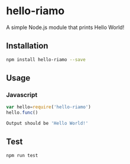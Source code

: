 # hello-riamo
A simple Node.js module that prints Hello World!

## Installation 
```sh
npm install hello-riamo --save
```

## Usage

### Javascript

```javascript
var hello=require('hello-riamo')
hello.func()
```
```sh
Output should be 'Hello World!'
```

## Test 
```sh
npm run test
```
